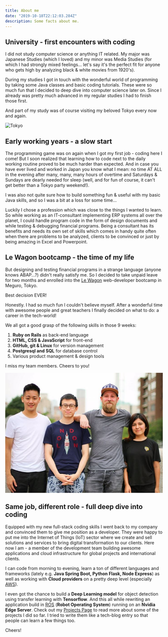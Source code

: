 ```yaml
---
title: About me
date: "2019-10-18T22:12:03.284Z"
description: Some facts about me. 
---
```


## University - first encounters with coding

I did not study computer science or anything IT related. My major was Japanese Studies (which I loved) and my minor was Media Studies (for which I had strongly mixed feelings... let's say it's the perfect fit for anyone who gets high by analyzing black & white movies from 1920's). 

During my studies I got in touch with the wonderful world of programming by taking some Java classes and basic coding tutorials. These were so much fun that I decided to deep dive into computer science later on. Since I already was pretty much advanced in my regular studies I had to finish those first.

And part of my study was of course visiting my beloved Tokyo every now and again.  

![Tokyo](./tokyo-golden-gai.jpg)

## Early working years - a slow start  

The programming game was on again when I got my first job - coding here I come! But I soon realized that learning how to code next to the daily working routine proved to be much harder than expected. And in case you have ever lived and worked in Japan you know what I mean: no time AT ALL in the evening after many, many, many hours of overtime and Saturdays & Sundays are dearly needed for sleep (well, and for fun of course, it can't get better than a Tokyo party weekend!). 

I was also not quite sure how to build something fun & useful with my basic Java skills, and so I was a bit at a loss for some time...

Luckily I chose a profession which was close to the things I wanted to learn. So while working as an IT-consultant implementing ERP systems all over the planet, I could handle program code in the form of design documents and while testing & debugging financial programs. Being a consultant has its benefits and needs its own set of skills which comes in handy quite often when there are problems to be analyzed, clients to be convinced or just by being amazing in Excel and Powerpoint. 

## Le Wagon bootcamp - the time of my life

But designing and testing financial programs in a strange language (anyone knows ABAP...?) didn't really satisfy me. So I decided to take unpaid leave for two months and enrolled into the [Le Wagon](http://lewagon.com) web-developer bootcamp in Meguro, Tokyo. 

Best decision EVER! 

Honestly. I had so much fun I couldn't believe myself. After a wonderful time with awesome people and great teachers I finally decided on what to do: a career in the tech-world!

We all got a good grasp of the following skills in those 9 weeks:

1. **Ruby on Rails** as back-end language 
2. **HTML, CSS & JavaScript** for front-end
3. **GitHub, git & Linux** for version management 
4. **Postgresql and SQL** for database control 
5. Various product management & design tools 


I miss my team members. Cheers to you!

![LeWagon](./lewagon-teammates.jpg)


## Same job, different role - full deep dive into coding

Equipped with my new full-stack coding skills I went back to my company and convinced them to give me position as a developer. They were happy to put me into the Internet of Things (IoT) sector where we create and sell solutions and services to bring digital transformation to our clients. Here now I am - a member of the development team building awesome applications and cloud infrastructure for global projects and international clients. 

I can code from morning to evening, learn a ton of different languages and frameworks (lately e.g. **Java Spring Boot, Python Flask, Node Express**) as well as working with **Cloud providers** on a pretty deep level (especially [AWS](http://aws.com)). 

I even got the chance to build a **Deep Learning model** for object detection using transfer learning with **Tensorflow**. And this all while rewriting an application build in [ROS](http://ros.org) (**Robot Operating System**) running on an **Nvidia Edge Server**. Check out my [Projects Page](/projects) to read more about some of the projects I did so far. I tried to write them like a tech-blog entry so that people can learn a few things too.   

Cheers! <i class="em em-male-technologist" aria-role="presentation" aria-label=""></i> <i class="em em-beers" aria-role="presentation" aria-label="CLINKING BEER MUGS"></i> 